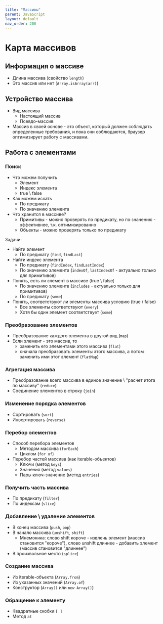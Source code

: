 ```yaml
---
title: "Массивы"
parent: JavaScript
layout: default
nav_order: 200
---
```


# Карта массивов

## Информация о массиве

- Длина массива (свойство `length`)
- Это массив или нет (`Array.isArray(arr)`)

## Устройство массива

- Вид массива
  - Настоящий массив
  - Псевдо-массив
- Массив в своей основе - это объект, который должен соблюдать определенные требования, и пока они соблюдаются, браузер оптимизирует работу с массивами.

## Работа с элементами

### Поиск

* Что можем получить
  * Элемент
  * Индекс элемента
  * true \ false
* Как можем искать
  * По предикату
  * По значению элемента
* Что хранится в массиве?
  * Примитивы - можно проверять по предикату, но по значению - эффективнее, т.к. оптимизированно
  * Объекты - можно проверять только по предикату

Задачи:

- Найти элемент 
  - По предикату (`find`, `findLast`)
- Найти индекс элемента
  - По предикату (`findIndex`, `findLastIndex`)
  - По значению элемента (`indexOf`, `lastIndexOf` - актуально только для примитивов)
- Понять, есть ли элемент в массиве (true \ false)
  - По значению элемента (`includes` - актуально только для примитивов)
  - По предикату (`some`)
- Понять, соответствуют ли элементы массива условию (true \ false)
  - Все элементы соответствуют (`every`)
  - Хотя бы один элемент соответствует (`some`)

### Преобразование элементов

- Преобразование каждого элемента в другой вид (`map`)
- Если элемент - это массив, то
  - заменить его элементами этого массива (`flat`)
  - сначала преобразовать элементы этого массива, а потом заменить ими этот элемент (`flatMap`)

### Агрегация массива

- Преобразование всего массива в единое значение \ "расчет итога по массиву" (`reduce`)
- Соединение элементов в строку (`join`)

### Изменение порядка элементов

- Сортировать (`sort`)
- Инвертировать (`reverse`)

### Перебор элементов

- Способ перебора элементов
  - Методом массива (`forEach`)
  - Циклом (`for of`)
- Перебор частей массива (как iterable-объектов)
  - Ключи (метод `keys`)
  - Значения (метод `values`)
  - Пары ключ-значение (метод `entries`)

### Получить часть массива

- По предикату (`filter`)
- По индексам (`slice`)

### Добавление \ удаление элементов

- В конец массива (`push`, `pop`)
- В начало массива (`unshift`, `shift`)
  - Мнемоника: слово shift короче - извлечь элемент (массив становится "короче"), слово unshift длиннее - добавить элемент (массив становится "длиннее")
- В произвольное место (`splice`)

### Создание массива

- Из iterable-объекта (`Array.from`)
- Из указанных значений (`Array.of`)
- Конструктор (`Array()` или `new Array()`)

### Обращение к элементу

- Квадратные скобки `[ ]`
- Метод `at`